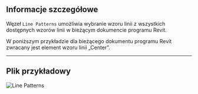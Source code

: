 ## Informacje szczegółowe
Węzeł `Line Patterns` umożliwia wybranie wzoru linii z wszystkich dostępnych wzorów linii w bieżącym dokumencie programu Revit.

W poniższym przykładzie dla bieżącego dokumentu programu Revit zwracany jest element wzoru linii „Center”.
___
## Plik przykładowy

![Line Patterns](./DSRevitNodesUI.LinePatterns_img.jpg)

